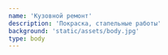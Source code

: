 ```yaml
---
name: 'Кузовной ремонт'
description: 'Покраска, стапельные работы'
background: 'static/assets/body.jpg'
type: body
---
```

